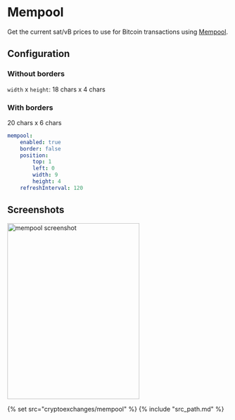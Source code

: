 # Mempool

Get the current sat/vB prices to use for Bitcoin transactions using [Mempool](https://mempool.space/).

## Configuration

### Without borders
`width` x `height`: 18 chars x 4 chars

### With borders
20 chars x 6 chars

```yaml
mempool:
    enabled: true
    border: false
    position:
        top: 1
        left: 0
        width: 9 
        height: 4
    refreshInterval: 120
```

## Screenshots

<img class="screenshot" src="/assets/modules/mempool.png" width="300" height="400" alt="mempool screenshot" />

{% set src="cryptoexchanges/mempool" %}
{% include "src_path.md" %}